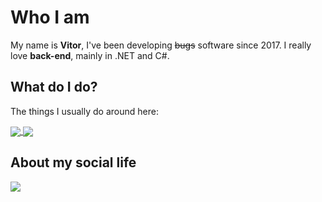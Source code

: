 # Who I am

My name is **Vitor**, I've been developing ~~bugs~~ software since 2017. I really love **back-end**, mainly in .NET and C#.

## What do I do?

The things I usually do around here:

<a href="https://github.com/anuraghazra/github-readme-stats">
  <img align="center" src="https://github-readme-stats.vercel.app/api?username=vitorsouza23&count_private=true&show_icons=true" />
</a>
<a href="https://github.com/anuraghazra/github-readme-stats">
  <img align="center" src="https://github-readme-stats.vercel.app/api/top-langs/?username=vitorsouza23&layout=compact&langs_count=8" />
</a>

## About my social life

<a href="https://www.linkedin.com/in/vitor-de-souza-b31170154/"><img src="https://img.shields.io/badge/linkedin-%230077B5.svg?&style=for-the-badge&logo=linkedin&logoColor=white" /></a>
